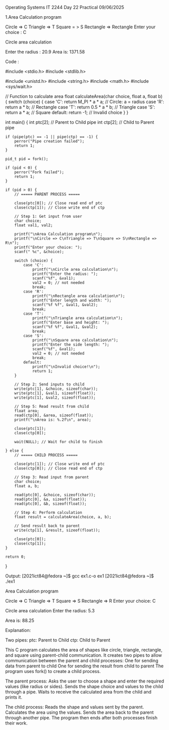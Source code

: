 Operating Systems IT 2244
Day 22 Practical
09/06/2025


1.Area Calculation program

Circle => C
Triangle => T
Square = > S
Rectangle => Rectangle
Enter your choice : C

Circle area calculation

Enter the radius : 20.9
Area is: 1371.58

Code :

#include <stdio.h>
#include <stdlib.h>

#include <unistd.h>
#include <string.h>
#include <math.h>
#include <sys/wait.h>

// Function to calculate area
float calculateArea(char choice, float a, float b) {
    switch (choice) {
        case 'C':
            return M_PI * a * a; // Circle: a = radius
        case 'R':
            return a * b; // Rectangle
        case 'T':
            return 0.5 * a * b; // Triangle
        case 'S':
            return a * a; // Square
        default:
            return -1; // Invalid choice
    }
}

int main() {
    int ptc[2]; // Parent to Child pipe
    int ctp[2]; // Child to Parent pipe

    if (pipe(ptc) == -1 || pipe(ctp) == -1) {
        perror("Pipe creation failed");
        return 1;
    }

    pid_t pid = fork();

    if (pid < 0) {
        perror("Fork failed");
        return 1;
    }

    if (pid > 0) {
        // ===== PARENT PROCESS =====

        close(ptc[0]); // Close read end of ptc
        close(ctp[1]); // Close write end of ctp

        // Step 1: Get input from user
        char choice;
        float val1, val2;

        printf("\nArea Calculation program\n");
        printf("\nCircle => C\nTriangle => T\nSquare => S\nRectangle => R\n");
        printf("Enter your choice: ");
        scanf(" %c", &choice);

        switch (choice) {
            case 'C':
                printf("\nCircle area calculation\n");
                printf("Enter the radius: ");
                scanf("%f", &val1);
                val2 = 0; // not needed
                break;
            case 'R':
                printf("\nRectangle area calculation\n");
                printf("Enter length and width: ");
                scanf("%f %f", &val1, &val2);
                break;
            case 'T':
                printf("\nTriangle area calculation\n");
                printf("Enter base and height: ");
                scanf("%f %f", &val1, &val2);
                break;
            case 'S':
                printf("\nSquare area calculation\n");
                printf("Enter the side length: ");
                scanf("%f", &val1);
                val2 = 0; // not needed
                break;
            default:
                printf("\nInvalid choice!\n");
                return 1;
        }

        // Step 2: Send inputs to child
        write(ptc[1], &choice, sizeof(char));
        write(ptc[1], &val1, sizeof(float));
        write(ptc[1], &val2, sizeof(float));

        // Step 5: Read result from child
        float area;
        read(ctp[0], &area, sizeof(float));
        printf("\nArea is: %.2f\n", area);

        close(ptc[1]);
        close(ctp[0]);

        wait(NULL); // Wait for child to finish

    } else {
        // ===== CHILD PROCESS =====

        close(ptc[1]); // Close write end of ptc
        close(ctp[0]); // Close read end of ctp

        // Step 3: Read input from parent
        char choice;
        float a, b;

        read(ptc[0], &choice, sizeof(char));
        read(ptc[0], &a, sizeof(float));
        read(ptc[0], &b, sizeof(float));

        // Step 4: Perform calculation
        float result = calculateArea(choice, a, b);

        // Send result back to parent
        write(ctp[1], &result, sizeof(float));

        close(ptc[0]);
        close(ctp[1]);
    }

    return 0;
}


Output:
[2021ict84@fedora ~]$ gcc ex1.c-o ex1
[2021ict84@fedora ~]$ ./ex1

Area Calculation program

Circle => C
Triangle => T
Square => S
Rectangle => R
Enter your choice: C

Circle area calculation
Enter the radius: 5.3

Area is: 88.25


Explanation:

Two pipes:
ptc: Parent to Child
ctp: Child to Parent

This C program calculates the area of shapes like circle, triangle, rectangle, and square using parent-child communication.
It creates two pipes to allow communication between the parent and child processes:
One for sending data from parent to child
One for sending the result from child to parent
The program uses fork() to create a child process.

The parent process:
Asks the user to choose a shape and enter the required values (like radius or sides).
Sends the shape choice and values to the child through a pipe.
Waits to receive the calculated area from the child and prints it.

The child process:
Reads the shape and values sent by the parent.
Calculates the area using the values.
Sends the area back to the parent through another pipe.
The program then ends after both processes finish their work.
